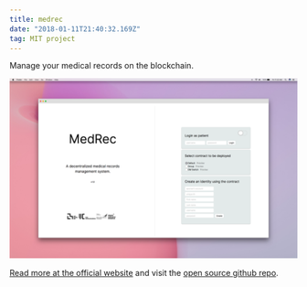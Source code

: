```yaml
---
title: medrec
date: "2018-01-11T21:40:32.169Z"
tag: MIT project
---
```


Manage your medical records on the blockchain.

![altcaption](1.png)


<a href="https://medrec.media.mit.edu/" target="_blank">Read more at the official website</a> and visit the <a href="https://github.com/mitmedialab/medrec" target="_blank">open source github repo</a>.
